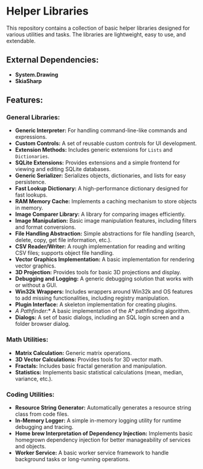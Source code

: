 # Helper Libraries

This repository contains a collection of basic helper libraries designed for various utilities and tasks. The libraries are lightweight, easy to use, and extendable.

## External Dependencies:
- **System.Drawing**
- **SkiaSharp**

## Features:

### General Libraries:
- **Generic Interpreter:** For handling command-line-like commands and expressions.
- **Custom Controls:** A set of reusable custom controls for UI development.
- **Extension Methods:** Includes generic extensions for `Lists` and `Dictionaries`.
- **SQLite Extensions:** Provides extensions and a simple frontend for viewing and editing SQLite databases.
- **Generic Serializer:** Serializes objects, dictionaries, and lists for easy persistence.
- **Fast Lookup Dictionary:** A high-performance dictionary designed for fast lookups.
- **RAM Memory Cache:** Implements a caching mechanism to store objects in memory.
- **Image Comparer Library:** A library for comparing images efficiently.
- **Image Manipulation:** Basic image manipulation features, including filters and format conversions.
- **File Handling Abstraction:** Simple abstractions for file handling (search, delete, copy, get file information, etc.).
- **CSV Reader/Writer:** A rough implementation for reading and writing CSV files; supports object file handling.
- **Vector Graphics Implementation:** A basic implementation for rendering vector graphics.
- **3D Projection:** Provides tools for basic 3D projections and display.
- **Debugging and Logging:** A generic debugging solution that works with or without a GUI.
- **Win32k Wrappers:** Includes wrappers around Win32k and OS features to add missing functionalities, including registry manipulation.
- **Plugin Interface:** A skeleton implementation for creating plugins.
- **A* Pathfinder:** A basic implementation of the A* pathfinding algorithm.
- **Dialogs:** A set of basic dialogs, including an SQL login screen and a folder browser dialog.

### Math Utilities:
- **Matrix Calculation:** Generic matrix operations.
- **3D Vector Calculations:** Provides tools for 3D vector math.
- **Fractals:** Includes basic fractal generation and manipulation.
- **Statistics:** Implements basic statistical calculations (mean, median, variance, etc.).

### Coding Utilities:
- **Resource String Generator:** Automatically generates a resource string class from code files.
- **In-Memory Logger:** A simple in-memory logging utility for runtime debugging and tracing.
- **Home brew Interpretation of Dependency Injection:** Implements basic homegrown dependency injection for better manageability of services and objects.
- **Worker Service:** A basic worker service framework to handle background tasks or long-running operations.